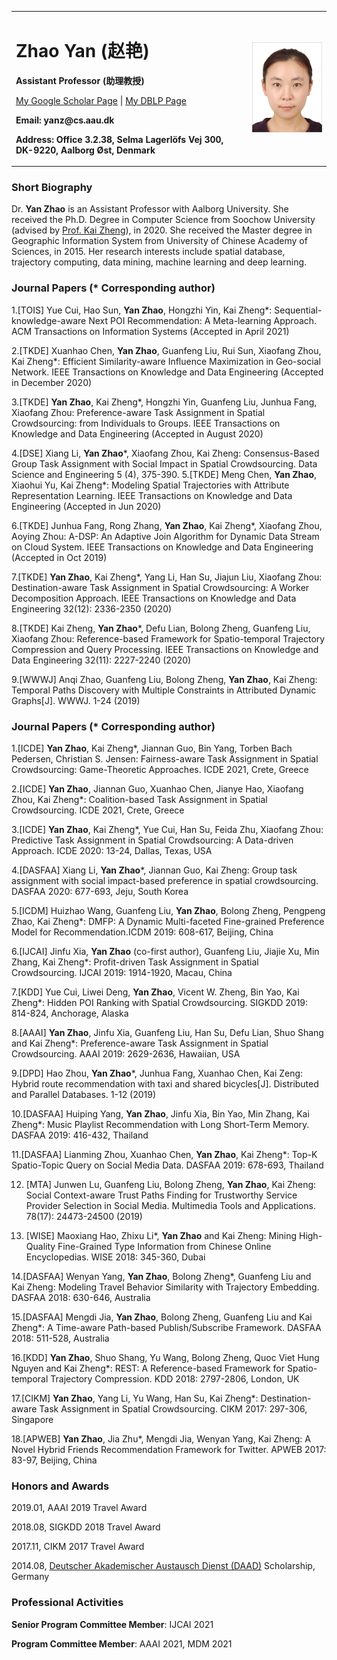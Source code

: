 <table border="0">
  <tr>
    <td width="75%">
      <h1>Zhao Yan (赵艳)</h1>
      <p><b>Assistant Professor (助理教授)</b></p>
      <p><a href="https://scholar.google.com.hk/citations?hl=zh-CN&user=Oumc6Y4AAAAJ&view_op=list_works&gmla=AJsN-F4Mcdx7WA_X0P92YnKPJ53XghjFlVcFR5Ci71JnwKCO3EEtGU4VgdOmJct1EExlomSKyQWiMZH44t3skUHCjcx8M-d2u91JXNBD6itbZ8ymtTsP9RA">My Google Scholar Page</a> |
      <a href="https://dblp.uni-trier.de/pers/hd/z/Zhao_0008:Yan">My DBLP Page</a></p>
      <p><b>Email: yanz@cs.aau.dk</b></p>
      <p><b>Address: Office 3.2.38, Selma Lagerlöfs Vej 300, DK-9220, Aalborg Øst, Denmark</b></p>
    </td>
    <td width="25%">
      <img src="2.jpg" width="100%">      
    </td>
  </tr>
</table>

### Short Biography

Dr. **Yan Zhao** is an Assistant Professor with Aalborg University. She received the Ph.D. Degree in Computer Science from Soochow University (advised by [Prof. Kai Zheng](http://zheng-kai.com/)), in 2020. She received the Master degree in Geographic Information System from University of Chinese Academy of Sciences, in 2015. Her research interests include spatial database, trajectory computing, data mining, machine learning and deep learning.

### Journal Papers (* Corresponding author)

1.[TOIS] Yue Cui, Hao Sun, **Yan Zhao**, Hongzhi Yin, Kai Zheng*: Sequential-knowledge-aware Next POI Recommendation: A Meta-learning Approach. ACM Transactions on Information Systems (Accepted in April 2021)

2.[TKDE] Xuanhao Chen, **Yan Zhao**, Guanfeng Liu, Rui Sun, Xiaofang Zhou, Kai Zheng*: Efficient Similarity-aware Influence Maximization in Geo-social Network. IEEE Transactions on Knowledge and Data Engineering (Accepted in December 2020)

3.[TKDE] **Yan Zhao**, Kai Zheng*, Hongzhi Yin, Guanfeng Liu, Junhua Fang, Xiaofang Zhou: Preference-aware Task Assignment in Spatial Crowdsourcing: from Individuals to Groups. IEEE Transactions on Knowledge and Data Engineering (Accepted in August 2020)

4.[DSE] Xiang Li, **Yan Zhao***, Xiaofang Zhou, Kai Zheng: Consensus-Based Group Task Assignment with Social Impact in Spatial Crowdsourcing. Data Science and Engineering 5 (4), 375-390.
5.[TKDE] Meng Chen, **Yan Zhao**, Xiaohui Yu, Kai Zheng*: Modeling Spatial Trajectories with Attribute Representation Learning. IEEE Transactions on Knowledge and Data Engineering (Accepted in Jun 2020)

6.[TKDE] Junhua Fang, Rong Zhang, **Yan Zhao**, Kai Zheng*, Xiaofang Zhou, Aoying Zhou: A-DSP: An Adaptive Join Algorithm for Dynamic Data Stream on Cloud System. IEEE Transactions on Knowledge and Data Engineering (Accepted in Oct 2019)

7.[TKDE] **Yan Zhao**, Kai Zheng*, Yang Li, Han Su, Jiajun Liu, Xiaofang Zhou: Destination-aware Task Assignment in Spatial Crowdsourcing: A Worker Decomposition Approach. IEEE Transactions on Knowledge and Data Engineering 32(12): 2336-2350 (2020)

8.[TKDE] Kai Zheng, **Yan Zhao***, Defu Lian, Bolong Zheng, Guanfeng Liu, Xiaofang Zhou: Reference-based Framework for Spatio-temporal Trajectory Compression and Query Processing. IEEE Transactions on Knowledge and Data Engineering 32(11): 2227-2240 (2020)

9.[WWWJ] Anqi Zhao, Guanfeng Liu, Bolong Zheng, **Yan Zhao**, Kai Zheng: Temporal Paths Discovery with Multiple Constraints in Attributed Dynamic Graphs[J]. WWWJ. 1-24 (2019)

### Journal Papers (* Corresponding author)

1.[ICDE] **Yan Zhao**, Kai Zheng*, Jiannan Guo, Bin Yang, Torben Bach Pedersen, Christian S. Jensen: Fairness-aware Task Assignment in Spatial Crowdsourcing: Game-Theoretic Approaches. ICDE 2021, Crete, Greece

2.[ICDE] **Yan Zhao**, Jiannan Guo, Xuanhao Chen, Jianye Hao, Xiaofang Zhou, Kai Zheng*: Coalition-based Task Assignment in Spatial Crowdsourcing. ICDE 2021, Crete, Greece

3.[ICDE] **Yan Zhao**, Kai Zheng*, Yue Cui, Han Su, Feida Zhu, Xiaofang Zhou: Predictive Task Assignment in Spatial Crowdsourcing: A Data-driven Approach. ICDE 2020: 13-24, Dallas, Texas, USA

4.[DASFAA] Xiang Li, **Yan Zhao***, Jiannan Guo, Kai Zheng: Group task assignment with social impact-based preference in spatial crowdsourcing. DASFAA 2020: 677-693, Jeju, South Korea

5.[ICDM] Huizhao Wang, Guanfeng Liu, **Yan Zhao**, Bolong Zheng, Pengpeng Zhao, Kai Zheng*: DMFP: A Dynamic Multi-faceted Fine-grained Preference Model for Recommendation.ICDM 2019: 608-617, Beijing, China

6.[IJCAI] Jinfu Xia, **Yan Zhao** (co-first author), Guanfeng Liu, Jiajie Xu, Min Zhang, Kai Zheng*: Profit-driven Task Assignment in Spatial Crowdsourcing. IJCAI 2019: 1914-1920, Macau, China

7.[KDD] Yue Cui, Liwei Deng, **Yan Zhao**, Vicent W. Zheng, Bin Yao, Kai Zheng*: Hidden POI Ranking with Spatial Crowdsourcing. SIGKDD 2019: 814-824, Anchorage, Alaska

8.[AAAI] **Yan Zhao**, Jinfu Xia, Guanfeng Liu, Han Su, Defu Lian, Shuo Shang and Kai Zheng*: Preference-aware Task Assignment in Spatial Crowdsourcing. AAAI 2019: 2629-2636, Hawaiian, USA

9.[DPD] Hao Zhou, **Yan Zhao***, Junhua Fang, Xuanhao Chen, Kai Zeng: Hybrid route recommendation with taxi and shared bicycles[J]. Distributed and Parallel Databases. 1-12 (2019)

10.[DASFAA] Huiping Yang, **Yan Zhao**, Jinfu Xia, Bin Yao, Min Zhang, Kai Zheng*: Music Playlist Recommendation with Long Short-Term Memory. DASFAA 2019: 416-432, Thailand

11.[DASFAA] Lianming Zhou, Xuanhao Chen, **Yan Zhao**, Kai Zheng*: Top-K Spatio-Topic Query on Social Media Data. DASFAA 2019: 678-693, Thailand

12. [MTA] Junwen Lu, Guanfeng Liu, Bolong Zheng, **Yan Zhao**, Kai Zheng: Social Context-aware Trust Paths Finding for Trustworthy Service Provider Selection in Social Media. Multimedia Tools and Applications. 78(17): 24473-24500 (2019)

13. [WISE] Maoxiang Hao, Zhixu Li*, **Yan Zhao** and Kai Zheng: Mining High-Quality Fine-Grained Type Information from Chinese Online Encyclopedias. WISE 2018: 345-360, Dubai

14.[DASFAA] Wenyan Yang, **Yan Zhao**, Bolong Zheng*, Guanfeng Liu and Kai Zheng: Modeling Travel Behavior Similarity with Trajectory Embedding. DASFAA 2018: 630-646, Australia 

15.[DASFAA] Mengdi Jia, **Yan Zhao**, Bolong Zheng, Guanfeng Liu and Kai Zheng*: A Time-aware Path-based Publish/Subscribe Framework. DASFAA 2018: 511-528, Australia

16.[KDD] **Yan Zhao**, Shuo Shang, Yu Wang, Bolong Zheng, Quoc Viet Hung Nguyen and Kai Zheng*: REST: A Reference-based Framework for Spatio-temporal Trajectory Compression. KDD 2018: 2797-2806, London, UK

17.[CIKM] **Yan Zhao**, Yang Li, Yu Wang, Han Su, Kai Zheng*: Destination-aware Task Assignment in Spatial Crowdsourcing. CIKM 2017: 297-306, Singapore

18.[APWEB] **Yan Zhao**, Jia Zhu*, Mengdi Jia, Wenyan Yang, Kai Zheng: A Novel Hybrid Friends Recommendation Framework for Twitter. APWEB 2017: 83-97, Beijing, China

###  Honors and Awards

2019.01, AAAI 2019 Travel Award

2018.08, SIGKDD 2018 Travel Award

2017.11, CIKM 2017 Travel Award

2014.08, [Deutscher Akademischer Austausch Dienst (DAAD)](https://www.daad.de) Scholarship, Germany 

###  Professional Activities

**Senior Program Committee Member**: IJCAI 2021

**Program Committee Member**: AAAI 2021, MDM 2021


